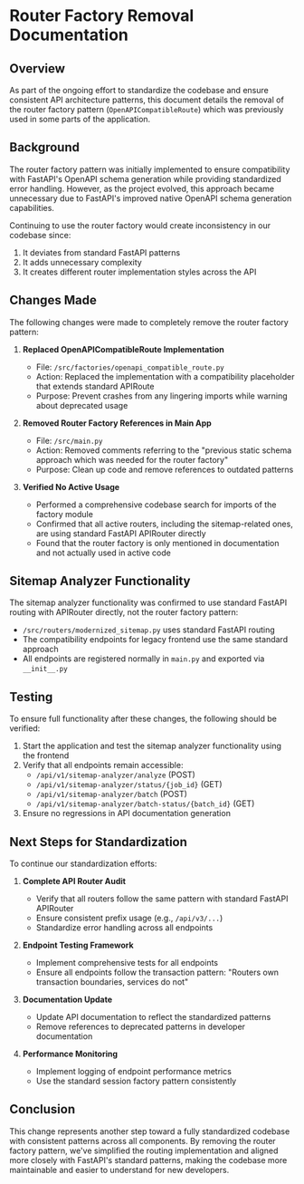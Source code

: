 # Router Factory Removal Documentation

## Overview

As part of the ongoing effort to standardize the codebase and ensure consistent API architecture patterns, this document details the removal of the router factory pattern (`OpenAPICompatibleRoute`) which was previously used in some parts of the application.

## Background

The router factory pattern was initially implemented to ensure compatibility with FastAPI's OpenAPI schema generation while providing standardized error handling. However, as the project evolved, this approach became unnecessary due to FastAPI's improved native OpenAPI schema generation capabilities.

Continuing to use the router factory would create inconsistency in our codebase since:
1. It deviates from standard FastAPI patterns
2. It adds unnecessary complexity
3. It creates different router implementation styles across the API

## Changes Made

The following changes were made to completely remove the router factory pattern:

1. **Replaced OpenAPICompatibleRoute Implementation**
   - File: `/src/factories/openapi_compatible_route.py`
   - Action: Replaced the implementation with a compatibility placeholder that extends standard APIRoute
   - Purpose: Prevent crashes from any lingering imports while warning about deprecated usage

2. **Removed Router Factory References in Main App**
   - File: `/src/main.py`
   - Action: Removed comments referring to the "previous static schema approach which was needed for the router factory"
   - Purpose: Clean up code and remove references to outdated patterns

3. **Verified No Active Usage**
   - Performed a comprehensive codebase search for imports of the factory module
   - Confirmed that all active routers, including the sitemap-related ones, are using standard FastAPI APIRouter directly
   - Found that the router factory is only mentioned in documentation and not actually used in active code

## Sitemap Analyzer Functionality

The sitemap analyzer functionality was confirmed to use standard FastAPI routing with APIRouter directly, not the router factory pattern:

- `/src/routers/modernized_sitemap.py` uses standard FastAPI routing
- The compatibility endpoints for legacy frontend use the same standard approach
- All endpoints are registered normally in `main.py` and exported via `__init__.py`

## Testing

To ensure full functionality after these changes, the following should be verified:

1. Start the application and test the sitemap analyzer functionality using the frontend
2. Verify that all endpoints remain accessible:
   - `/api/v1/sitemap-analyzer/analyze` (POST)
   - `/api/v1/sitemap-analyzer/status/{job_id}` (GET)
   - `/api/v1/sitemap-analyzer/batch` (POST)
   - `/api/v1/sitemap-analyzer/batch-status/{batch_id}` (GET)
3. Ensure no regressions in API documentation generation

## Next Steps for Standardization

To continue our standardization efforts:

1. **Complete API Router Audit**
   - Verify that all routers follow the same pattern with standard FastAPI APIRouter
   - Ensure consistent prefix usage (e.g., `/api/v3/...`)
   - Standardize error handling across all endpoints

2. **Endpoint Testing Framework**
   - Implement comprehensive tests for all endpoints
   - Ensure all endpoints follow the transaction pattern: "Routers own transaction boundaries, services do not"

3. **Documentation Update**
   - Update API documentation to reflect the standardized patterns
   - Remove references to deprecated patterns in developer documentation

4. **Performance Monitoring**
   - Implement logging of endpoint performance metrics
   - Use the standard session factory pattern consistently

## Conclusion

This change represents another step toward a fully standardized codebase with consistent patterns across all components. By removing the router factory pattern, we've simplified the routing implementation and aligned more closely with FastAPI's standard patterns, making the codebase more maintainable and easier to understand for new developers.